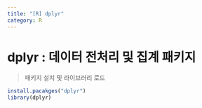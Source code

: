 ```yaml
---
title: "[R] dplyr"
category: R
---
```


# dplyr : 데이터 전처리 및 집계 패키지


> 패키지 설치 및 라이브러리 로드

~~~ r
install.pacakges("dplyr")
library(dplyr)
~~~






